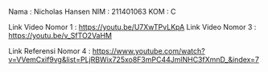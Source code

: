 Nama  : Nicholas Hansen
NIM   : 211401063
KOM   : C

Link Video Nomor 1  : https://youtu.be/U7XwTPvLKpA
Link Video Nomor 3  : https://youtu.be/v_SfTO2VaHM

Link Referensi Nomor 4  : https://www.youtube.com/watch?v=VVemCxif9vg&list=PLjRBWix725xo8F3mPC44JmlNHC3fXmnD_&index=7
